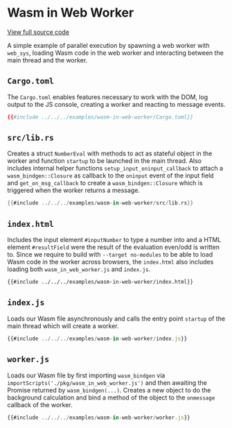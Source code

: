 # Wasm in Web Worker

[View full source code][code]

[code]: https://github.com/rustwasm/wasm-bindgen/tree/master/examples/wasm-in-web-worker

A simple example of parallel execution by spawning a web worker with `web_sys`,
loading Wasm code in the web worker and interacting between the main thread and
the worker.

## `Cargo.toml`

The `Cargo.toml` enables features necessary to work with the DOM, log output to
the JS console, creating a worker and reacting to message events.

```toml
{{#include ../../../examples/wasm-in-web-worker/Cargo.toml}}
```

## `src/lib.rs`

Creates a struct `NumberEval` with methods to act as stateful object in the
worker and function `startup` to be launched in the main thread. Also includes
internal helper functions `setup_input_oninput_callback` to attach a
`wasm_bindgen::Closure` as callback to the `oninput` event of the input field
and `get_on_msg_callback` to create a `wasm_bindgen::Closure` which is triggered
when the worker returns a message.

```rust
{{#include ../../../examples/wasm-in-web-worker/src/lib.rs}}
```

## `index.html`

Includes the input element `#inputNumber` to type a number into and a HTML
element `#resultField` were the result of the evaluation even/odd is written to.
Since we require to build with `--target no-modules` to be able to load Wasm
code in the worker across browsers, the `index.html` also includes loading
both `wasm_in_web_worker.js` and `index.js`.

```html
{{#include ../../../examples/wasm-in-web-worker/index.html}}
```

## `index.js`

Loads our Wasm file asynchronously and calls the entry point `startup` of the
main thread which will create a worker.

```js
{{#include ../../../examples/wasm-in-web-worker/index.js}}
```

## `worker.js`

Loads our Wasm file by first importing `wasm_bindgen` via
`importScripts('./pkg/wasm_in_web_worker.js')` and then awaiting the Promise
returned by `wasm_bindgen(...)`. Creates a new object to do the background
calculation and bind a method of the object to the `onmessage` callback of the
worker.

```js
{{#include ../../../examples/wasm-in-web-worker/worker.js}}
```
